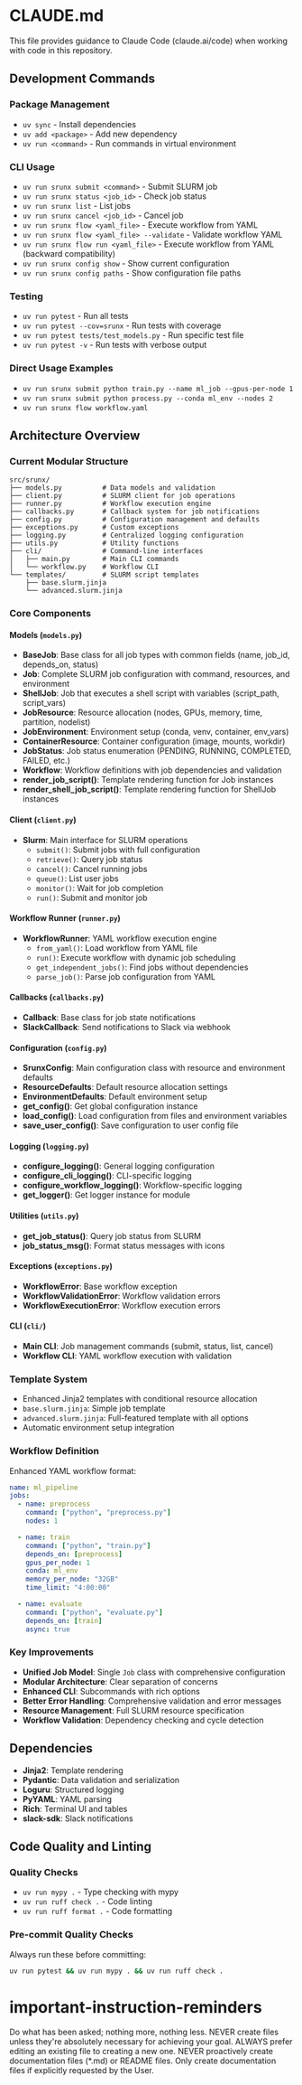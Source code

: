 # CLAUDE.md

This file provides guidance to Claude Code (claude.ai/code) when working with code in this repository.

## Development Commands

### Package Management
- `uv sync` - Install dependencies
- `uv add <package>` - Add new dependency
- `uv run <command>` - Run commands in virtual environment

### CLI Usage
- `uv run srunx submit <command>` - Submit SLURM job
- `uv run srunx status <job_id>` - Check job status
- `uv run srunx list` - List jobs
- `uv run srunx cancel <job_id>` - Cancel job
- `uv run srunx flow <yaml_file>` - Execute workflow from YAML
- `uv run srunx flow <yaml_file> --validate` - Validate workflow YAML
- `uv run srunx flow run <yaml_file>` - Execute workflow from YAML (backward compatibility)
- `uv run srunx config show` - Show current configuration
- `uv run srunx config paths` - Show configuration file paths

### Testing
- `uv run pytest` - Run all tests
- `uv run pytest --cov=srunx` - Run tests with coverage
- `uv run pytest tests/test_models.py` - Run specific test file
- `uv run pytest -v` - Run tests with verbose output

### Direct Usage Examples
- `uv run srunx submit python train.py --name ml_job --gpus-per-node 1`
- `uv run srunx submit python process.py --conda ml_env --nodes 2`
- `uv run srunx flow workflow.yaml`

## Architecture Overview

### Current Modular Structure
```
src/srunx/
├── models.py          # Data models and validation
├── client.py          # SLURM client for job operations
├── runner.py          # Workflow execution engine
├── callbacks.py       # Callback system for job notifications
├── config.py          # Configuration management and defaults
├── exceptions.py      # Custom exceptions
├── logging.py         # Centralized logging configuration
├── utils.py           # Utility functions
├── cli/               # Command-line interfaces
│   ├── main.py        # Main CLI commands
│   └── workflow.py    # Workflow CLI
└── templates/         # SLURM script templates
    ├── base.slurm.jinja
    └── advanced.slurm.jinja
```

### Core Components

#### Models (`models.py`)
- **BaseJob**: Base class for all job types with common fields (name, job_id, depends_on, status)
- **Job**: Complete SLURM job configuration with command, resources, and environment
- **ShellJob**: Job that executes a shell script with variables (script_path, script_vars)
- **JobResource**: Resource allocation (nodes, GPUs, memory, time, partition, nodelist)
- **JobEnvironment**: Environment setup (conda, venv, container, env_vars)
- **ContainerResource**: Container configuration (image, mounts, workdir)
- **JobStatus**: Job status enumeration (PENDING, RUNNING, COMPLETED, FAILED, etc.)
- **Workflow**: Workflow definitions with job dependencies and validation
- **render_job_script()**: Template rendering function for Job instances
- **render_shell_job_script()**: Template rendering function for ShellJob instances

#### Client (`client.py`)
- **Slurm**: Main interface for SLURM operations
  - `submit()`: Submit jobs with full configuration
  - `retrieve()`: Query job status
  - `cancel()`: Cancel running jobs
  - `queue()`: List user jobs
  - `monitor()`: Wait for job completion
  - `run()`: Submit and monitor job

#### Workflow Runner (`runner.py`)
- **WorkflowRunner**: YAML workflow execution engine
  - `from_yaml()`: Load workflow from YAML file
  - `run()`: Execute workflow with dynamic job scheduling
  - `get_independent_jobs()`: Find jobs without dependencies
  - `parse_job()`: Parse job configuration from YAML

#### Callbacks (`callbacks.py`)
- **Callback**: Base class for job state notifications
- **SlackCallback**: Send notifications to Slack via webhook

#### Configuration (`config.py`)
- **SrunxConfig**: Main configuration class with resource and environment defaults
- **ResourceDefaults**: Default resource allocation settings
- **EnvironmentDefaults**: Default environment setup
- **get_config()**: Get global configuration instance
- **load_config()**: Load configuration from files and environment variables
- **save_user_config()**: Save configuration to user config file

#### Logging (`logging.py`)
- **configure_logging()**: General logging configuration
- **configure_cli_logging()**: CLI-specific logging
- **configure_workflow_logging()**: Workflow-specific logging
- **get_logger()**: Get logger instance for module

#### Utilities (`utils.py`)
- **get_job_status()**: Query job status from SLURM
- **job_status_msg()**: Format status messages with icons

#### Exceptions (`exceptions.py`)
- **WorkflowError**: Base workflow exception
- **WorkflowValidationError**: Workflow validation errors
- **WorkflowExecutionError**: Workflow execution errors

#### CLI (`cli/`)
- **Main CLI**: Job management commands (submit, status, list, cancel)
- **Workflow CLI**: YAML workflow execution with validation

### Template System
- Enhanced Jinja2 templates with conditional resource allocation
- `base.slurm.jinja`: Simple job template
- `advanced.slurm.jinja`: Full-featured template with all options
- Automatic environment setup integration

### Workflow Definition
Enhanced YAML workflow format:
```yaml
name: ml_pipeline
jobs:
  - name: preprocess
    command: ["python", "preprocess.py"]
    nodes: 1

  - name: train
    command: ["python", "train.py"]
    depends_on: [preprocess]
    gpus_per_node: 1
    conda: ml_env
    memory_per_node: "32GB"
    time_limit: "4:00:00"

  - name: evaluate
    command: ["python", "evaluate.py"]
    depends_on: [train]
    async: true
```

### Key Improvements
- **Unified Job Model**: Single `Job` class with comprehensive configuration
- **Modular Architecture**: Clear separation of concerns
- **Enhanced CLI**: Subcommands with rich options
- **Better Error Handling**: Comprehensive validation and error messages
- **Resource Management**: Full SLURM resource specification
- **Workflow Validation**: Dependency checking and cycle detection

## Dependencies
- **Jinja2**: Template rendering
- **Pydantic**: Data validation and serialization
- **Loguru**: Structured logging
- **PyYAML**: YAML parsing
- **Rich**: Terminal UI and tables
- **slack-sdk**: Slack notifications

## Code Quality and Linting

### Quality Checks
- `uv run mypy .` - Type checking with mypy
- `uv run ruff check .` - Code linting
- `uv run ruff format .` - Code formatting

### Pre-commit Quality Checks
Always run these before committing:
```bash
uv run pytest && uv run mypy . && uv run ruff check .
```

# important-instruction-reminders
Do what has been asked; nothing more, nothing less.
NEVER create files unless they're absolutely necessary for achieving your goal.
ALWAYS prefer editing an existing file to creating a new one.
NEVER proactively create documentation files (*.md) or README files. Only create documentation files if explicitly requested by the User.
